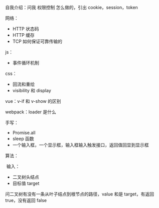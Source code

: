 自我介绍：问我 权限控制 怎么做的，引出 cookie，session，token

网络：

- HTTP 状态码
- HTTP 缓存
- TCP 如何保证可靠传输的

js：

- 事件循环机制

css：

- 回流和重绘
- visibility 和 display

vue：v-if 和 v-show 的区别

webpack：loader 是什么

手写：

-  Promise.all
- sleep 函数
- 一个输入框，一个显示框，输入框输入触发接口，返回值回显到显示框

算法：

​	输入：

- 二叉树头结点
- 目标值 target

问二叉树有没有一条从叶子结点到根节点的路径，value 和是 target，有返回 true，没有返回 false